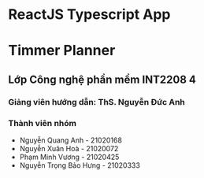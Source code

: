 # ReactJS Typescript App
<h1>Timmer Planner</h1>
<h2>Lớp Công nghệ phần mềm INT2208 4</h2>
<h3>Giảng viên hướng dẫn: ThS. Nguyễn Đức Anh</h3>
<h3>Thành viên nhóm</h3>
<ul>
  <li>Nguyễn Quang Anh - 21020168</li>
  <li>Nguyễn Xuân Hoà - 21020072</li>
  <li>Phạm Minh Vương - 21020425</li>
  <li>Nguyễn Trọng Bảo Hưng - 21020333</li>
</ul>
